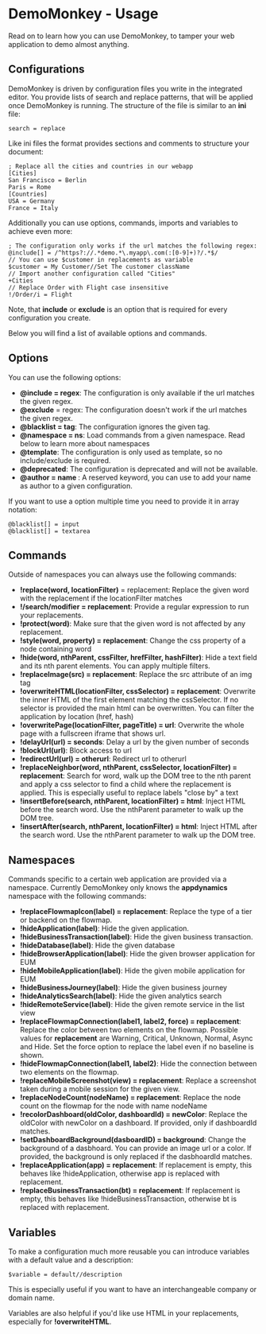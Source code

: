 # DemoMonkey - Usage

Read on to learn how you can use DemoMonkey, to tamper your web application to demo almost anything.

## Configurations

DemoMonkey is driven by configuration files you write in the integrated editor. You provide lists of search and replace patterns, that will be applied once DemoMonkey is running. The structure of the file is similar to an **ini** file:

```
search = replace
```

Like ini files the format provides sections and comments to structure your document:

```
; Replace all the cities and countries in our webapp
[Cities]
San Francisco = Berlin
Paris = Rome
[Countries]
USA = Germany
France = Italy
```

Additionally you can use options, commands, imports and variables to achieve even more:

```
; The configuration only works if the url matches the following regex:
@include[] = /^https?://.*demo.*\.myapp\.com(:[0-9]+)?/.*$/
// You can use $customer in replacements as variable
$customer = My Customer//Set The customer className
// Import another configuration called "Cities"
+Cities
// Replace Order with Flight case insensitive
!/Order/i = Flight
```

Note, that **include** or **exclude** is an option that is required for every configuration you create.

Below you will find a list of available options and commands.

## Options

You can use the following options:

- **@include = regex**: The configuration is only available if the url matches the given regex.
- **@exclude** = regex: The configuration doesn't work if the url matches the given regex.
- **@blacklist = tag**: The configuration ignores the given tag.
- **@namespace = ns**: Load commands from a given namespace. Read below to learn more about namespaces
- **@template**: The configuration is only used as template, so no include/exclude is required.
- **@deprecated**: The configuration is deprecated and will not be available.
- **@author = name <email>**: A reserved keyword, you can use to add your name as author to a given configuration.

If you want to use a option multiple time you need to provide it in array notation:

```
@blacklist[] = input
@blacklist[] = textarea
```

## Commands

Outside of namespaces you can always use the following commands:

- **!replace(word, locationFilter)** = replacement: Replace the given word with the replacement if the locationFilter matches
- **!/search/modifier = replacement**: Provide a regular expression to run your replacements.
- **!protect(word)**: Make sure that the given word is not affected by any replacement.
- **!style(word, property) = replacement**: Change the css property of a node containing word
- **!hide(word, nthParent, cssFilter, hrefFilter, hashFilter)**: Hide a text field and its nth parent elements. You can apply multiple filters.
- **!replaceImage(src) = replacement**: Replace the src attribute of an img tag
- **!overwriteHTML(locationFilter, cssSelector) = replacement**: Overwrite the inner HTML of the first element matching the cssSelector. If no selector is provided the main html can be overwritten. You can filter the application by location (href, hash)
- **!overwritePage(locationFilter, pageTitle) = url**: Overwrite the whole page with a fullscreen iframe that shows url.
- **!delayUrl(url) = seconds**: Delay a url by the given number of seconds
- **!blockUrl(url)**: Block access to url
- **!redirectUrl(url) = otherurl**: Redirect url to otherurl
- **!replaceNeighbor(word, nthParent, cssSelector, locationFilter) = replacement**: Search for word, walk up the DOM tree to the nth parent and apply a css selector to find a child where the replacement is applied. This is especially useful to replace labels "close by" a text
- **!insertBefore(search, nthParent, locationFilter) = html**: Inject HTML before the search word. Use the nthParent parameter to walk up the DOM tree.
- **!insertAfter(search, nthParent, locationFilter) = html**: Inject HTML after the search word. Use the nthParent parameter to walk up the DOM tree.

## Namespaces

Commands specific to a certain web application are provided via a namespace. Currently DemoMonkey only knows the **appdynamics** namespace with the following commands:

- **!replaceFlowmapIcon(label) = replacement**: Replace the type of a tier or backend on the flowmap.
- **!hideApplication(label)**: Hide the given application.
- **!hideBusinessTransaction(label)**: Hide the given business transaction.
- **!hideDatabase(label)**: Hide the given database
- **!hideBrowserApplication(label)**: Hide the given browser application for EUM
- **!hideMobileApplication(label)**: Hide the given mobile application for EUM
- **!hideBusinessJourney(label)**: Hide the given business journey
- **!hideAnalyticsSearch(label)**: Hide the given analytics search
- **!hideRemoteService(label)**: Hide the given remote service in the list view
- **!replaceFlowmapConnection(label1, label2, force) = replacement**: Replace the color between two elements on the flowmap. Possible values for **replacement** are Warning, Critical, Unknown, Normal, Async and Hide. Set the force option to replace the label even if no baseline is shown.
- **!hideFlowmapConnection(label1, label2)**: Hide the connection between two elements on the flowmap.
- **!replaceMobileScreenshot(view) = replacement**: Replace a screenshot taken during a mobile session for the given view.
- **!replaceNodeCount(nodeName) = replacement**: Replace the node count on the flowmap for the node with name nodeName
- **!recolorDashboard(oldColor, dashboardId) = newColor**: Replace the oldColor with newColor on a dashboard. If provided, only if dashboardId matches.
- **!setDashboardBackground(dasboardID) = background**: Change the background of a dasbhoard. You can provide an image url or a color. If provided, the background is only replaced if the dasbhoardId matches.
- **!replaceApplication(app) = replacement**: If replacement is empty, this behaves like !hideApplication, otherwise app is replaced with replacement.
- **!replaceBusinessTransaction(bt) = replacement**: If replacement is empty, this behaves like !hideBusinessTransaction, otherwise bt is replaced with replacement.


## Variables

To make a configuration much more reusable you can introduce variables with a default value and a description:

```
$variable = default//description
```

This is especially useful if you want to have an interchangeable company or domain name.

Variables are also helpful if you'd like use HTML in your replacements, especially for **!overwriteHTML**.
